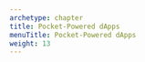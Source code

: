 ```yaml
---
archetype: chapter
title: Pocket-Powered dApps
menuTitle: Pocket-Powered dApps
weight: 13
---
```



